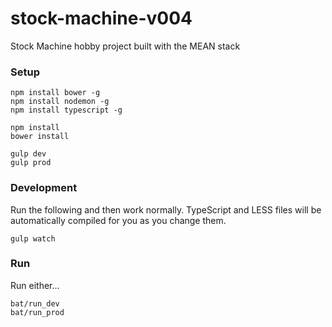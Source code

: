 # stock-machine-v004
Stock Machine hobby project built with the MEAN stack

### Setup
````
npm install bower -g
npm install nodemon -g
npm install typescript -g

npm install
bower install

gulp dev
gulp prod
````

### Development
Run the following and then work normally. TypeScript and LESS files will be automatically compiled for you as you change them.
```
gulp watch
```

### Run
Run either...
````
bat/run_dev 
bat/run_prod
````

